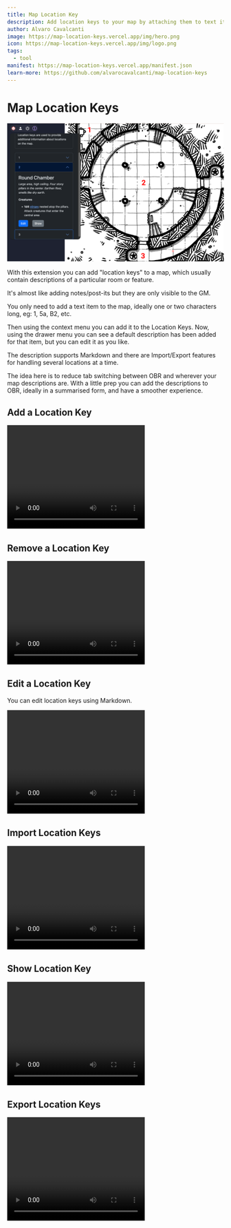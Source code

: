 ```yaml
---
title: Map Location Key
description: Add location keys to your map by attaching them to text items.
author: Alvaro Cavalcanti
image: https://map-location-keys.vercel.app/img/hero.png
icon: https://map-location-keys.vercel.app/img/logo.png
tags:
  - tool
manifest: https://map-location-keys.vercel.app/manifest.json
learn-more: https://github.com/alvarocavalcanti/map-location-keys
---
```


# Map Location Keys

![Map Location Keys](img/hero.png)

With this extension you can add "location keys" to a map, which usually contain descriptions of a particular room or feature.

It's almost like adding notes/post-its but they are only visible to the GM.

You only need to add a text item to the map, ideally one or two characters long, eg: 1, 5a, B2, etc.

Then using the context menu you can add it to the Location Keys. Now, using the drawer menu you can see a default description has been added for that item, but you can edit it as you like.

The description supports Markdown and there are Import/Export features for handling several locations at a time.

The idea here is to reduce tab switching between OBR and wherever your map descriptions are. With a little prep you can add the descriptions to OBR, ideally in a summarised form, and have a smoother experience.

## Add a Location Key

<!-- markdownlint-disable MD033 -->
<video src="https://github.com/alvarocavalcanti/map-location-keys/raw/main/public/video/01-add-location-key.mp4" width="320" height="240" controls></video>

## Remove a Location Key

<video src="https://github.com/alvarocavalcanti/map-location-keys/raw/main/public/video/02-remove-location-key.mp4" width="320" height="240" controls></video>

## Edit a Location Key

You can edit location keys using Markdown.

<video src="https://github.com/alvarocavalcanti/map-location-keys/raw/main/public/video/03-edit-location-key.mp4" width="320" height="240" controls></video>

## Import Location Keys

<video src="https://github.com/alvarocavalcanti/map-location-keys/raw/main/public/video/04-import-location-keys.mp4" width="320" height="240" controls></video>

## Show Location Key

<video src="https://github.com/alvarocavalcanti/map-location-keys/raw/main/public/video/05-show-location-key.mp4" width="320" height="240" controls></video>

## Export Location Keys

<video src="https://github.com/alvarocavalcanti/map-location-keys/raw/main/public/video/06-export-location-keys.mp4" width="320" height="240" controls></video>
